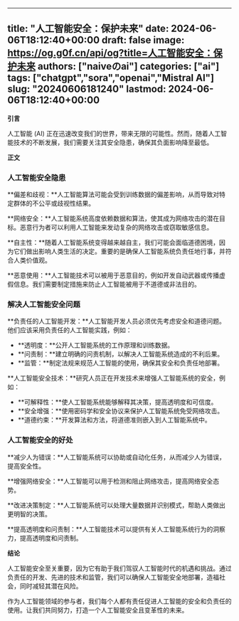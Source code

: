 
---
title: "人工智能安全：保护未来"
date: 2024-06-06T18:12:40+00:00
draft: false
image: https://og.g0f.cn/api/og?title=人工智能安全：保护未来
authors: ["naiveのai"]
categories: ["ai"]
tags: ["chatgpt","sora","openai","Mistral AI"]
slug: "20240606181240"
lastmod: 2024-06-06T18:12:40+00:00
---
**引言**

人工智能 (AI) 正在迅速改变我们的世界，带来无限的可能性。然而，随着人工智能技术的不断发展，我们需要关注其安全隐患，确保其负面影响降至最低。

**正文**

### 人工智能安全隐患

**偏差和歧视：**人工智能算法可能会受到训练数据的偏差影响，从而导致对特定群体的不公平或歧视性结果。

**网络安全：**人工智能系统高度依赖数据和算法，使其成为网络攻击的潜在目标。恶意行为者可以利用人工智能来发动复杂的网络攻击或窃取敏感信息。

**自主性：**随着人工智能系统变得越来越自主，我们可能会面临道德困境，因为它们做出影响人类生活的决定。重要的是确保人工智能系统负责任地行事，并符合人类价值观。

**恶意使用：**人工智能技术可以被用于恶意目的，例如开发自动武器或传播虚假信息。我们需要制定措施来防止人工智能被用于不道德或非法目的。

### 解决人工智能安全问题

**负责任的人工智能开发：**人工智能开发人员必须优先考虑安全和道德问题。他们应该采用负责任的人工智能实践，例如：

- **透明度：**公开人工智能系统的工作原理和训练数据。
- **问责制：**建立明确的问责机制，以解决人工智能系统造成的不利后果。
- **监管：**制定法规来规范人工智能的使用，确保其安全和负责任地部署。

**人工智能安全技术：**研究人员正在开发技术来增强人工智能系统的安全，例如：

- **可解释性：**使人工智能系统能够解释其决策，提高透明度和可信度。
- **安全增强：**使用密码学和安全协议来保护人工智能系统免受网络攻击。
- **道德约束：**开发算法和方法，将道德准则嵌入到人工智能系统中。

### 人工智能安全的好处

**减少人为错误：**人工智能系统可以协助或自动化任务，从而减少人为错误，提高安全性。

**增强网络安全：**人工智能可以用于检测和阻止网络攻击，提高网络安全态势。

**改进决策制定：**人工智能系统可以处理大量数据并识别模式，帮助人类做出更明智的决策。

**提高透明度和问责制：**人工智能技术可以提供有关人工智能系统行为的洞察力，提高透明度和问责制。

**结论**

人工智能安全至关重要，因为它有助于我们驾驭人工智能时代的机遇和挑战。通过负责任的开发、先进的技术和监管，我们可以确保人工智能安全地部署，造福社会，同时减轻其潜在风险。

作为人工智能领域的参与者，我们每个人都有责任促进人工智能的安全和负责任的使用。让我们共同努力，打造一个人工智能安全且变革性的未来。